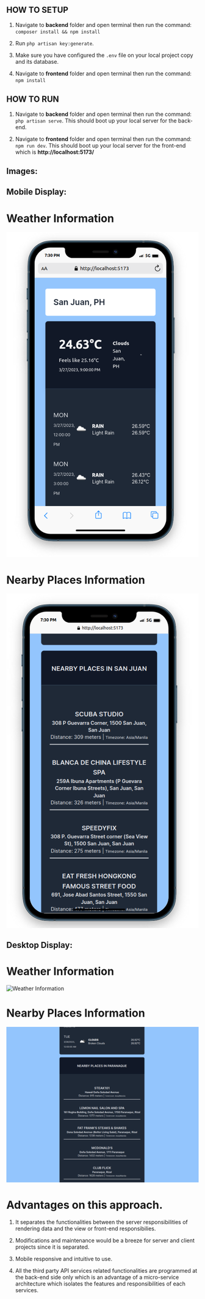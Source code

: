 ## HOW TO SETUP

1. Navigate to **backend** folder and open terminal then run the command: `composer install && npm install`

2. Run `php artisan key:generate`.

3. Make sure you have configured the `.env` file on your local project copy and its database.

4. Navigate to **frontend** folder and open terminal then run the command: `npm install`


## HOW TO RUN

1. Navigate to **backend** folder and open terminal then run the command: `php artisan serve`. This should boot up your local server for the back-end.

2. Navigate to **frontend** folder and open terminal then run the command: `npm run dev`. This should boot up your local server for the front-end which is **http://localhost:5173/**

## Images:

## Mobile Display:
# Weather Information
![Weather Information](./images/mobile_weather.png)

# Nearby Places Information
![Nearby Places Information](./images/mobile_nearby_places.png)

## Desktop Display:

# Weather Information
![Weather Information](./images/desktop_weather.png)

# Nearby Places Information
![Nearby Places Information](./images/desktop_nearby_places.png)


# Advantages on this approach.
1. It separates the functionalities between the server responsibilities of rendering data and the view or front-end responsibilies.

2. Modifications and maintenance would be a breeze for server and client projects since it is separated.

3. Mobile responsive and intuitive to use.

4. All the third party API services related functionalities are programmed at the back-end side only which is an advantage of a micro-service architecture which isolates the features and responsibilities of each services.
